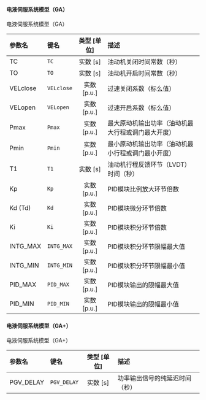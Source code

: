 <!--
DO NOT EDIT THIS FILE DIRECTLY.
This file is generated by tools/comp-docs.js.
All changes will be overwritten by regeneration.
-->

<slot class="model-parameters">

#### 电液伺服系统模型（GA）

电液伺服系统模型（GA）

| 参数名 | 键名 | 类型 [单位] | 描述 |
|:------ |:---- |:-----------:|:---- |
| TC | `TC` | 实数 [s] | 油动机关闭时间常数（秒） |
| TO | `TO` | 实数 [s] | 油动机开启时间常数（秒） |
| VELclose | `VELclose` | 实数 [p\.u\.] | 过速关闭系数（标么值） |
| VELopen | `VELopen` | 实数 [p\.u\.] | 过速开启系数（标么值） |
| Pmax | `Pmax` | 实数 [p\.u\.] | 最大原动机输出功率（油动机最大行程或调门最大开度） |
| Pmin | `Pmin` | 实数 [p\.u\.] | 最小原动机输出功率（油动机最小行程或调门最小开度） |
| T1 | `T1` | 实数 [s] | 油动机行程反馈环节（LVDT）时间（秒） |
| Kp | `Kp` | 实数 [p\.u\.] | PID模块比例放大环节倍数 |
| Kd \(Td\) | `Kd` | 实数 [p\.u\.] | PID模块微分环节倍数 |
| Ki | `Ki` | 实数 [p\.u\.] | PID模块积分环节倍数 |
| INTG\_MAX | `INTG_MAX` | 实数 [p\.u\.] | PID模块积分环节限幅最大值 |
| INTG\_MIN | `INTG_MIN` | 实数 [p\.u\.] | PID模块积分环节限幅最小值 |
| PID\_MAX | `PID_MAX` | 实数 [p\.u\.] | PID模块输出的限幅最大值 |
| PID\_MIN | `PID_MIN` | 实数 [p\.u\.] | PID模块输出的限幅最小值 |

#### 电液伺服系统模型（GA\+）

电液伺服系统模型（GA+）

| 参数名 | 键名 | 类型 [单位] | 描述 |
|:------ |:---- |:-----------:|:---- |
| PGV\_DELAY | `PGV_DELAY` | 实数 [s] | 功率输出信号的纯延迟时间（秒） |


</slot>
